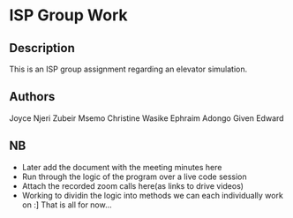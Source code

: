 # ISP Group Work

## Description
This is an ISP group assignment regarding an elevator simulation.

## Authors
Joyce Njeri
Zubeir Msemo
Christine Wasike
Ephraim Adongo
Given Edward

## NB
- Later add the document with the meeting minutes here
- Run through the logic of the program over a live code session
- Attach the recorded zoom calls here(as links to drive videos)
- Working to dividin the logic into methods we can each individually work on
:] That is all for now...
